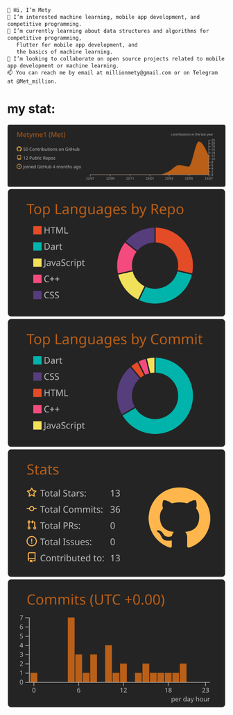 
    👋 Hi, I’m Mety
    👀 I’m interested machine learning, mobile app development, and competitive programming.
    🌱 I’m currently learning about data structures and algorithms for competitive programming, 
       Flutter for mobile app development, and 
       the basics of machine learning.
    💞️ I’m looking to collaborate on open source projects related to mobile app development or machine learning.
    📫 You can reach me by email at millionmety@gmail.com or on Telegram at @Met_million.

# my stat:

[![](https://raw.githubusercontent.com/Metyme1/stat/master/profile-summary-card-output/darcula/0-profile-details.svg)](https://github.com/vn7n24fzkq/github-profile-summary-cards)
[![](https://raw.githubusercontent.com/Metyme1/stat/master/profile-summary-card-output/darcula/1-repos-per-language.svg)](https://github.com/vn7n24fzkq/github-profile-summary-cards) [![](https://raw.githubusercontent.com/Metyme1/stat/master/profile-summary-card-output/darcula/2-most-commit-language.svg)](https://github.com/vn7n24fzkq/github-profile-summary-cards)
[![](https://raw.githubusercontent.com/Metyme1/stat/master/profile-summary-card-output/darcula/3-stats.svg)](https://github.com/vn7n24fzkq/github-profile-summary-cards) [![](https://raw.githubusercontent.com/Metyme1/stat/master/profile-summary-card-output/darcula/4-productive-time.svg)](https://github.com/vn7n24fzkq/github-profile-summary-cards)
